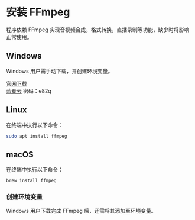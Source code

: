 # 安装 FFmpeg
程序依赖 FFmpeg 实现音视频合成，格式转换，直播录制等功能，缺少时将影响正常使用。

## Windows 
Windows 用户需手动下载，并创建环境变量。

[官网下载](https://ffmpeg.org/)  
[蓝奏云](https://wwx.lanzout.com/iW4GP2azpdzg) 密码：e82q  

## Linux
在终端中执行以下命令：
```bash
sudo apt install ffmpeg
```

## macOS
在终端中执行以下命令：
```bash
brew install ffmpeg
```

### 创建环境变量
Windows 用户下载完成 FFmpeg 后，还需将其添加至环境变量。